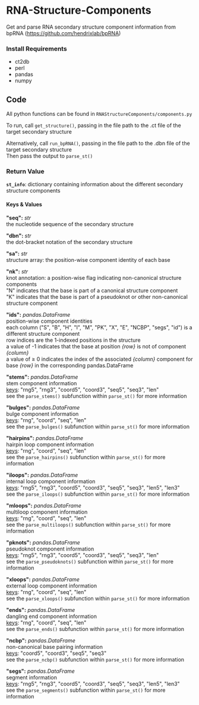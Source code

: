 # RNA-Structure-Components
Get and parse RNA secondary structure component information from bpRNA (https://github.com/hendrixlab/bpRNA)

### Install Requirements
* ct2db
* perl
* pandas
* numpy

## Code
All python functions can be found in ```RNAStructureComponents/components.py```

To run, call ```get_structure()```, passing in the file path to the .ct file of the target secondary structure

Alternatively, call ```run_bpRNA()```, passing in the file path to the .dbn file of the target secondary structure <br>
Then pass the output to ```parse_st()```

### Return Value
**```st_info```**: dictionary containing information about the different secondary structure components

#### Keys & Values
**"seq":** _str_ <br>
  the nucleotide sequence of the secondary structure

**"dbn":** _str_ <br>
  the dot-bracket notation of the secondary structure

**"sa":** _str_ <br>
  structure array: the position-wise component identity of each base

**"nk":** _str_ <br>
  knot annotation: a position-wise flag indicating non-canonical structure components <br>
  "N" indicates that the base is part of a canonical structure component <br>
  "K" indicates that the base is part of a pseudoknot or other non-canonical structure component 

**"ids":** _pandas.DataFrame_ <br>
  position-wise component identities <br>
  each column ("S", "B", "H", "I", "M", "PK", "X", "E", "NCBP", "segs", "id") is a different structure component <br>
  row indices are the 1-indexed positions in the structure <br>
  a value of -1 indicates that the base at position _{row}_ is not of component _{column}_ <br>
  a value of $\ge$ 0 indicates the index of the associated _{column}_ component for base _{row}_ in the corresponding pandas.DataFrame <br>

**"stems":** _pandas.DataFrame_ <br>
  stem component information <br>
  <ins>keys</ins>: "rng5", "rng3", "coord5", "coord3", "seq5", "seq3", "len" <br>
  see the ```parse_stems()``` subfunction within ```parse_st()``` for more information

**"bulges":** _pandas.DataFrame_ <br>
  bulge component information <br>
  <ins>keys</ins>: "rng", "coord", "seq", "len" <br>
  see the ```parse_bulges()``` subfunction within ```parse_st()``` for more information

**"hairpins":** _pandas.DataFrame_ <br>
  hairpin loop component information <br>
  <ins>keys</ins>: "rng", "coord", "seq", "len" <br>
  see the ```parse_hairpins()``` subfunction within ```parse_st()``` for more information

**"iloops":** _pandas.DataFrame_ <br>
  internal loop component information <br>
  <ins>keys</ins>: "rng5", "rng3", "coord5", "coord3", "seq5", "seq3", "len5", "len3" <br>
  see the ```parse_iloops()``` subfunction within ```parse_st()``` for more information

**"mloops":** _pandas.DataFrame_ <br>
  multiloop component information <br>
  <ins>keys</ins>: "rng", "coord", "seq", "len" <br>
  see the ```parse_multiloops()``` subfunction within ```parse_st()``` for more information

**"pknots":** _pandas.DataFrame_ <br>
  pseudoknot component information <br>
  <ins>keys</ins>: "rng5", "rng3", "coord5", "coord3", "seq5", "seq3", "len" <br>
  see the ```parse_pseudoknots()``` subfunction within ```parse_st()``` for more information

**"xloops":** _pandas.DataFrame_ <br>
  external loop component information <br>
  <ins>keys</ins>: "rng", "coord", "seq", "len" <br>
  see the ```parse_xloops()``` subfunction within ```parse_st()``` for more information

**"ends":** _pandas.DataFrame_ <br>
  dangling end component information <br>
  <ins>keys</ins>: "rng", "coord", "seq", "len" <br>
  see the ```parse_ends()``` subfunction within ```parse_st()``` for more information

**"ncbp":** _pandas.DataFrame_ <br>
  non-canonical base pairing information <br>
  <ins>keys</ins>: "coord5", "coord3", "seq5", "seq3" <br>
  see the ```parse_ncbp()``` subfunction within ```parse_st()``` for more information

**"segs":** _pandas.DataFrame_ <br>
  segment information <br>
  <ins>keys</ins>: "rng5", "rng3", "coord5", "coord3", "seq5", "seq3", "len5", "len3" <br>
  see the ```parse_segments()``` subfunction within ```parse_st()``` for more information
